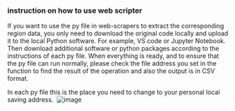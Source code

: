 ### instruction on how to use web scripter

If you want to use the py file in web-scrapers to extract the corresponding region data, you only need to download the original code locally and upload it to the local Python software. For example, VS code or Jupyter Notebook. Then download additional software or python packages according to the instructions of each py file. When everything is ready, and to ensure that the py file can run normally, please check the file address you set in the function to find the result of the operation and also the output is in CSV format.

In each py file this is the place you need to change to your personal local saving address.
 ![image](https://github.com/covidincustody/web-scrapers/blob/main/Data_auto_collection/address%20instruction.png)
